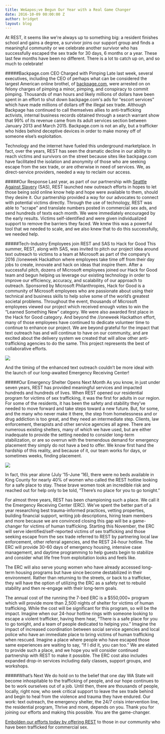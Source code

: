 ```yaml
---
title: We&apos;ve Begun Our Year with a Real Game Changer
date: 2016-10-09 00:00:00 Z
author: bridget
layout: blog
---
```


At REST, it seems like we're always up to something big: a resident finishes school and gains a degree, a survivor joins our support group and finds a meaningful community or we celebrate another survivor who has successfully escaped the sex trade for 30 days, 6 months or a year. These last few months have been no different. There is a lot to catch up on, and so much to celebrate!

#####Backpage.com CEO Charged with Pimping
Late last week, several executives, including the CEO of perhaps what can be considered the largest American online brothel, of [backpage.com](https://oag.ca.gov/news/press-releases/attorney-general-kamala-d-harris-announces-criminal-charges-against-senior), were arrested on on felony charges of pimping a minor, pimping, and conspiracy to commit pimping. Thousands of man hours and likely millions of dollars have been spent in an effort to shut down backpage.com's ads for “escort services” which have made millions of dollars off the illegal sex trade. Although Backpage has continued to call themselves allies to anti-trafficking activists, internal business records obtained through a search warrant show that 99% of its revenue came from its adult services section between January 2013 and March 2015. Backpage.com is not an ally, but a trafficker who hides behind deceptive devices in order to make money off of someone else’s exploitation.

Technology and the internet have fueled this underground marketplace. In fact, over the years, REST has seen the dramatic decline in our ability to reach victims and survivors on the street because sites like backpage.com have facilitated the isolation and anonymity of those who are seeking escape from the sex trade, or are otherwise in need of services. We, as direct-service providers, needed a way to reclaim our access.

#####Our Response
Last year, as part of our partnership with [Seattle Against Slavery](http://www.seattleagainstslavery.org/) (SAS), REST launched new outreach efforts in hopes to let those being sold online know help and hope were available to them, should they desire it. Our partnership provided a way for our advocates to connect with potential victims directly. Through the use of technology, REST was able to "scrape" and translate numbers posted in commercial sex ads, and send hundreds of texts each month. We were immediately encouraged by the early results. Victims self-identified and were given individualized support to remove the barriers they faced. We knew this was a powerful tool that we needed to scale, and we also knew that to do this successfully, we needed help.

#####Tech-Industry Employees join REST and SAS to Hack for Good
This summer, REST, along with SAS, was invited to pitch our project idea around text outreach to victims to a team at Microsoft as part of the company’s 2016 //oneweek Hackathon where employees take time off from their day jobs to create, innovate and hack on ideas that inspire them. After a successful pitch, dozens of Microsoft employees joined our Hack for Good team and begun helping us leverage our existing technology in order to improve our efficiency, accuracy, and scalability of our approach to outreach. Sponsored by Microsoft Philanthropies, Hack for Good is a community of Microsoft employees who are passionate about using their technical and business skills to help solve some of the world’s greatest societal problems. Throughout the event, thousands of Microsoft employees viewed our project which received enough votes to win the “Learned Something New” category. We were also awarded first place in the Hack for Good category. And beyond the //oneweek Hackathon effort, many of those employees have continued to dedicate volunteer time to continue to enhance our project. We are beyond grateful for the impact that text outreach has and will continue to have on our community, and are excited about the delivery system we created that will allow other anti-trafficking agencies to do the same. This project represents the best of collaborative efforts.

![](http://iwantrest.com/uploads/Screen-Shot-2016-10-10-at-11.47.05-PM.png)

And the timing of the enhanced text outreach couldn’t be more ideal with the launch of our long-awaited Emergency Receiving Center!

#####Our Emergency Shelter Opens Next Month
As you know, in just under seven years, REST has provided meaningful services and impacted hundreds and hundreds of lives. When REST opened our residential program for victims of sex trafficking, it was the first for adults in our region. For some of the residents, it has been the safety and stability they’ve needed to move forward and take steps toward a new future. But, for some, and the many who never make it there, the step from homelessness and or drug addiction is too great, and they need an intermediate step. Clients, law enforcement, therapists and other service agencies all agree. There are numerous existing shelters, many of which we have used, but are either inadequate to provide the setting needed to consider long-term stabilization, or are so overrun with the tremendous demand for emergency placement they simply do not have a bed to offer. We know first hand the hardship of this reality, and because of it, our team works for days, or sometimes weeks, finding placement.


![](http://iwantrest.com/uploads/Screen-Shot-2016-10-11-at-12.09.24-AM.png)

In fact, this year alone (July ’15-June ’16), there were no beds available in King County for nearly 40% of women who called the REST hotline looking for a safe place to stay. These brave women took an incredible risk and reached out for help only to be told, “There’s no place for you to go tonight.”

For almost three years, REST has been championing such a place. We call it the Emergency Receiving Center (ERC). We’ve spent the better part of a year researching best trauma-informed practices, vetting properties, building financial support, writing job descriptions, hiring team members and more because we are convinced closing this gap will be a game-changer for victims of human trafficking.
Starting this November, the ERC will serve identified/self-reported victims of sex trafficking and those seeking escape from the sex trade referred to REST by partnering local law enforcement, other referral agencies, and the REST 24-hour hotline. The ERC will provide 30-60 days of emergency housing, intensive case management, and daytime programming to help guests begin to stabilize and consider what life free from exploitation looks and feels like.

The ERC will also serve young women who have already accessed long-term housing programs but have since become destabilized in their environment. Rather than returning to the streets, or back to a trafficker, they will have the option of utilizing the ERC as a safety net to rebuild stability and then re-engage with their long-term goals.

The annual cost of the running the 7-bed ERC is a $550,000+ program which will provide more than 2,500 nights of shelter for victims of human trafficking. While the cost will be significant for this program, so will be the impact. Imagine when our 24-hour hotline rings with someone looking to escape a violent trafficker, having them hear, “There is a safe place for you to go tonight, and a team of people dedicated to helping you.” Imagine the impact of increased coordination between social service agencies and local police who have an immediate place to bring victims of human trafficking when rescued. Imagine a place where people who have escaped those same experiences are waiting to say, “If I did it, you can too.” We are elated to provide such a place, and we hope you will consider continued partnership with REST to make it possible. The ERC cost also includes expanded drop-in services including daily classes, support groups, and workshops.

#####What’s Next
We do hold on to the belief that one day WA State will become inhospitable to the trafficking of people, and our hope continues to be to work ourselves out of a job. Until then, there are thousands of people, locally, right now, who seek critical support to leave the sex trade behind and begin to heal from the violence and trauma they have endured. Our work: text outreach, the emergency shelter, the 24/7 crisis intervention line, the residential program, Thrive and more, depends on you. Thank you for joining our efforts and making this possible. You are the game-changer.

[Embolden our efforts today by offering REST](www.iwantrest.com/give) to those in our community who have been trafficked for commercial sex.